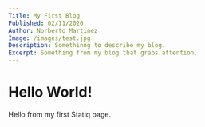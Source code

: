 ```yaml
---
Title: My First Blog
Published: 02/11/2020
Author: Norberto Martinez
Image: /images/test.jpg
Description: Somethinng to describe my blog.
Excerpt: Something from my blog that grabs attention.
---
```


# Hello World!

Hello from my first Statiq page.
